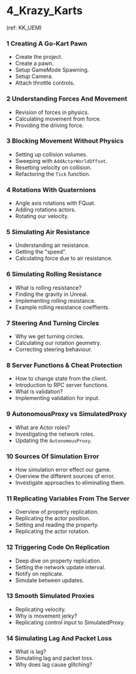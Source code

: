 # 4_Krazy_Karts
(ref: KK_UEM)

### 1 Creating A Go-Kart Pawn ###

+ Create the project.
+ Create a pawn.
+ Setup GameMode Spawning.
+ Setup Camera.
+ Attach throttle controls.

### 2 Understanding Forces And Movement ###

+ Revision of forces in physics.
+ Calculating movement from force.
+ Providing the driving force.

### 3 Blocking Movement Without Physics ###

+ Setting up collision volumes.
+ Sweeping with `AddActorWorldOffset`.
+ Resetting velocity on collision.
+ Refactoring the `Tick` function.

### 4 Rotations With Quaternions ###

+ Angle axis rotations with FQuat.
+ Adding rotations actors.
+ Rotating our velocity.

### 5 Simulating Air Resistance ###

+ Understanding air resistance.
+ Getting the "speed".
+ Calculating force due to air resistance.

### 6 Simulating Rolling Resistance ###

+ What is rolling resistance?
+ Finding the gravity in Unreal.
+ Implementing rolling resistance.
+ Example rolling resistance coeffients. 

### 7 Steering And Turning Circles ###

+ Why we get turning circles.
+ Calculating our rotation geometry.
+ Correcting steering behaviour.

### 8 Server Functions & Cheat Protection ###

+ How to change state from the client.
+ Introduction to RPC server functions.
+ What is validation?
+ Implementing validation for input.

### 9 AutonomousProxy vs SimulatedProxy ###

+ What are Actor roles?
+ Investigating the network roles.
+ Updating the `AutonomousProxy`.

### 10 Sources Of Simulation Error ###

+ How simulation error effect our game.
+ Overview the different sources of error.
+ Investigate approaches to eliminating them.

### 11 Replicating Variables From The Server ###

+ Overview of property replication.
+ Replicating the actor position.
+ Setting and reading the property.
+ Replicating the actor rotation.

### 12 Triggering Code On Replication ###

+ Deep dive on property replication.
+ Setting the network update interval.
+ Notify on replicate.
+ Simulate between updates.

### 13 Smooth Simulated Proxies ###

+ Replicating velocity.
+ Why is movement jerky?
+ Replicating control input to SimulatedProxy.

### 14 Simulating Lag And Packet Loss ###

+ What is lag?
+ Simulating lag and packet loss.
+ Why does lag cause glitching?